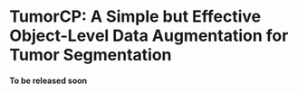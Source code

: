 # TumorCP: A Simple but Effective Object-Level Data Augmentation for Tumor Segmentation
#### To be released soon
